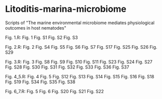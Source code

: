 # Litoditis-marina-microbiome
Scripts of "The marine environmental microbiome mediates physiological outcomes in host nematodes"

Fig. 1.R:
Fig. 1
Fig. S1
Fig. S2
Fig. S3

Fig. 2.R:
Fig. 2
Fig. S4
Fig. S5
Fig. S6
Fig. S7
Fig. S17 
Fig. S25
Fig. S26
Fig. S29

Fig. 3.R:
Fig. 3
Fig. S8
Fig. S9
Fig. S10
Fig. S11
Fig. S23
Fig. S24
Fig. S27
Fig. S28
Fig. S30
Fig. S31
Fig. S32
Fig. S33
Fig. S36
Fig. S37

Fig. 4_5.R:
Fig. 4
Fig. 5
Fig. S12
Fig. S13
Fig. S14
Fig. S15
Fig. S16
Fig. S18
Fig. S19
Fig. S34
Fig. S35
Fig. S38

Fig. 6_7.R:
Fig. 5
Fig. 6
Fig. S20
Fig. S21
Fig. S22
